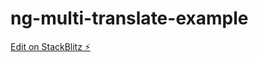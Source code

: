 # ng-multi-translate-example

[Edit on StackBlitz ⚡️](https://stackblitz.com/edit/ng-multi-translate-example)